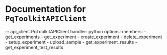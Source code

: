 # Documentation for `PqToolkitAPIClient`

::: api_client.PqToolkitAPIClient
    handler: python
    options:
      members:
        - get_experiments
        - get_experiment
        - create_experiment
        - delete_experiment
        - setup_experiment
        - upload_sample
        - get_experiment_results
        - get_experiment_test_results
